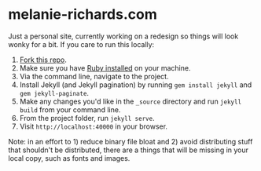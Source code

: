 # melanie-richards.com

Just a personal site, currently working on a redesign so things will look wonky for a bit. If you care to run this locally:

1. [Fork this repo](https://help.github.com/articles/fork-a-repo/).
2. Make sure you have [Ruby installed](https://www.ruby-lang.org/en/documentation/installation/) on your machine.
3. Via the command line, navigate to the project.
4. Install Jekyll (and Jekyll pagination) by running `gem install jekyll` and `gem jekyll-paginate`.
5. Make any changes you'd like in the `_source` directory and run `jekyll build` from your command line.
6. From the project folder, run `jekyll serve`.
7. Visit `http://localhost:40000` in your browser.

Note: in an effort to 1) reduce binary file bloat and 2) avoid distributing stuff that shouldn't be distributed, there are a things that will be missing in your local copy, such as fonts and images.